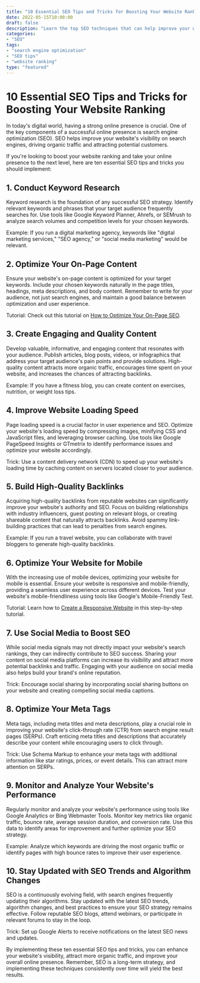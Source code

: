 ```yaml
--- 
title: "10 Essential SEO Tips and Tricks for Boosting Your Website Ranking" 
date: 2022-05-15T10:00:00 
draft: false 
description: "Learn the top SEO techniques that can help improve your website ranking and generate more organic traffic." 
categories: 
- "SEO" 
tags: 
- "search engine optimization" 
- "SEO tips" 
- "website ranking" 
type: "featured" 
--- 
```


# 10 Essential SEO Tips and Tricks for Boosting Your Website Ranking

In today's digital world, having a strong online presence is crucial. One of the key components of a successful online presence is search engine optimization (SEO). SEO helps improve your website's visibility on search engines, driving organic traffic and attracting potential customers.

If you're looking to boost your website ranking and take your online presence to the next level, here are ten essential SEO tips and tricks you should implement:

## 1. Conduct Keyword Research

Keyword research is the foundation of any successful SEO strategy. Identify relevant keywords and phrases that your target audience frequently searches for. Use tools like Google Keyword Planner, Ahrefs, or SEMrush to analyze search volumes and competition levels for your chosen keywords.

Example: If you run a digital marketing agency, keywords like "digital marketing services," "SEO agency," or "social media marketing" would be relevant.

## 2. Optimize Your On-Page Content

Ensure your website's on-page content is optimized for your target keywords. Include your chosen keywords naturally in the page titles, headings, meta descriptions, and body content. Remember to write for your audience, not just search engines, and maintain a good balance between optimization and user experience.

Tutorial: Check out this tutorial on [How to Optimize Your On-Page SEO](https://www.example.com/seo-tutorial-onpage-optimization).

## 3. Create Engaging and Quality Content

Develop valuable, informative, and engaging content that resonates with your audience. Publish articles, blog posts, videos, or infographics that address your target audience's pain points and provide solutions. High-quality content attracts more organic traffic, encourages time spent on your website, and increases the chances of attracting backlinks.

Example: If you have a fitness blog, you can create content on exercises, nutrition, or weight loss tips.

## 4. Improve Website Loading Speed

Page loading speed is a crucial factor in user experience and SEO. Optimize your website's loading speed by compressing images, minifying CSS and JavaScript files, and leveraging browser caching. Use tools like Google PageSpeed Insights or GTmetrix to identify performance issues and optimize your website accordingly.

Trick: Use a content delivery network (CDN) to speed up your website's loading time by caching content on servers located closer to your audience.

## 5. Build High-Quality Backlinks

Acquiring high-quality backlinks from reputable websites can significantly improve your website's authority and SEO. Focus on building relationships with industry influencers, guest posting on relevant blogs, or creating shareable content that naturally attracts backlinks. Avoid spammy link-building practices that can lead to penalties from search engines.

Example: If you run a travel website, you can collaborate with travel bloggers to generate high-quality backlinks.

## 6. Optimize Your Website for Mobile

With the increasing use of mobile devices, optimizing your website for mobile is essential. Ensure your website is responsive and mobile-friendly, providing a seamless user experience across different devices. Test your website's mobile-friendliness using tools like Google's Mobile-Friendly Test.

Tutorial: Learn how to [Create a Responsive Website](https://www.example.com/mobile-website-tutorial) in this step-by-step tutorial.

## 7. Use Social Media to Boost SEO

While social media signals may not directly impact your website's search rankings, they can indirectly contribute to SEO success. Sharing your content on social media platforms can increase its visibility and attract more potential backlinks and traffic. Engaging with your audience on social media also helps build your brand's online reputation.

Trick: Encourage social sharing by incorporating social sharing buttons on your website and creating compelling social media captions.

## 8. Optimize Your Meta Tags

Meta tags, including meta titles and meta descriptions, play a crucial role in improving your website's click-through rate (CTR) from search engine result pages (SERPs). Craft enticing meta titles and descriptions that accurately describe your content while encouraging users to click through.

Trick: Use Schema Markup to enhance your meta tags with additional information like star ratings, prices, or event details. This can attract more attention on SERPs.

## 9. Monitor and Analyze Your Website's Performance

Regularly monitor and analyze your website's performance using tools like Google Analytics or Bing Webmaster Tools. Monitor key metrics like organic traffic, bounce rate, average session duration, and conversion rate. Use this data to identify areas for improvement and further optimize your SEO strategy.

Example: Analyze which keywords are driving the most organic traffic or identify pages with high bounce rates to improve their user experience.

## 10. Stay Updated with SEO Trends and Algorithm Changes

SEO is a continuously evolving field, with search engines frequently updating their algorithms. Stay updated with the latest SEO trends, algorithm changes, and best practices to ensure your SEO strategy remains effective. Follow reputable SEO blogs, attend webinars, or participate in relevant forums to stay in the loop.

Trick: Set up Google Alerts to receive notifications on the latest SEO news and updates.

By implementing these ten essential SEO tips and tricks, you can enhance your website's visibility, attract more organic traffic, and improve your overall online presence. Remember, SEO is a long-term strategy, and implementing these techniques consistently over time will yield the best results.
